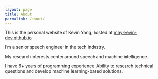 ```yaml
---
layout: page
title: About
permalink: /about/
---
```


This is the personal website of Kevin Yang, hosted at [mhy-kevin-dev.github.io](mhy-kevin-dev.github.io)

I’m a senior speech engineer in the tech industry. 

My research interests center around speech and machine intelligence.

I have 6+ years of programming experience. Ability to research technical questions and develop machine learning-based solutions.
